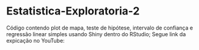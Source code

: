 # Estatistica-Exploratoria-2
Código contendo plot de mapa, teste de hipótese, intervalo de confiança e regressão linear simples usando Shiny dentro do RStudio;
Segue link da expicação no YouTube:
